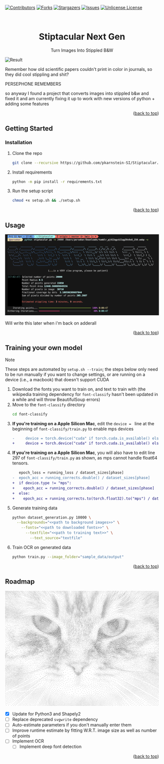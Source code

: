 <!-- Improved compatibility of back to top link: See: https://github.com/othneildrew/Best-README-Template/pull/73 -->
<a id="readme-top"></a>
<!---->
[![Contributors][contributors-shield]][contributors-url]
[![Forks][forks-shield]][forks-url]
[![Stargazers][stars-shield]][stars-url]
[![Issues][issues-shield]][issues-url]
[![Unlicense License][license-shield]][license-url]

<br />
<div align="center">
  <h1 align="center">Stiptacular Next Gen</h3>

  <p align="center">
    Turn Images Into Stippled B&W
  </p>
</div>


<!-- ABOUT THE PROJECT -->
![Result](assets/stippled-example.png)

Remember how old scientific papers couldn't print in color in journals, so they did cool stippling and shit?

PERSEPHONE REMEMBERS

so anyway I found a project that converts images into stippled b&w and fixed it and am currently fixing it up to work with new versions of python + adding some features

<p align="right">(<a href="#readme-top">back to top</a>)</p>


<!-- GETTING STARTED -->
## Getting Started

### Installation

1. Clone the repo
   ```sh
   git clone --recursive https://github.com/pkarnstein-SI/Stiptacular.git
   ```
2. Install requirements
   ```sh
   python -m pip install -r requirements.txt
   ```
3. Run the setup script
   ```sh
   chmod +x setup.sh && ./setup.sh
   ```

<p align="right">(<a href="#readme-top">back to top</a>)</p>

<!-- USAGE EXAMPLES -->
## Usage

![Runtime](assets/runtime.png)

Will write this later when i'm back on adderall

<p align="right">(<a href="#readme-top">back to top</a>)</p>


## Training your own model

> [!NOTE] 
> These steps are automated by `setup.sh --train`; the steps below only need to be run manually if you want to change settings, or are running on a device (i.e., a macbook) that doesn't support CUDA

1. Download the fonts you want to train on, and text to train with (the wikipedia training dependency for `font-classify` hasn't been updated in a while and will throw BeautifulSoup errors)
2. Move to the `font-classify` directory
   ```sh
   cd font-classify
   ```
3. **If you're training on a Apple Silicon Mac**, edit the `device = ` line at the beginning of `font-classify/train.py` to enable mps devices
   ```diff
   -     device = torch.device("cuda" if torch.cuda.is_available() else "cpu")
   +     device = torch.device("cuda" if torch.cuda.is_available() else "mps" if torch.backends.mps.is_available() else "cpu")
   ```
4. **If you're training on a Apple Silicon Mac**, you will also have to edit line 297 of `font-classify/train.py` as shown, as mps cannot handle float64 tensors.
   ```diff
      epoch_loss = running_loss / dataset_sizes[phase]
   -  epoch_acc = running_corrects.double() / dataset_sizes[phase]
   +  if device.type != "mps":
   +    epoch_acc = running_corrects.double() / dataset_sizes[phase]
   +  else:
   +    epoch_acc = running_corrects.to(torch.float32).to("mps") / dataset_sizes[phase]
   ```
5. Generate training data
    ```sh
    python dataset_generation.py 10000 \
      --backgrounds="<<path to background images>>" \
        --fonts="<<path to downloaded fonts>>" \
          --textfile="<<path to training text>>" \
            --text_source="textfile"
      ```
6. Train OCR on generated data
     ```sh
     python train.py --image_folder="sample_data/output"
     ```

<p align="right">(<a href="#readme-top">back to top</a>)</p>


<!-- ROADMAP -->
## Roadmap

![Result](assets/stippled-cat.png)


- [x] Update for Python3 and Shapely2
- [ ] Replace deprecated ``svgwrite`` dependency
- [ ] Auto-estimate parameters if you don't manually enter them
- [ ] Improve runtime estimate by fitting W.R.T. image size as well as number of points
- [ ] Implement OCR
    - [ ] Implement deep font detection

<p align="right">(<a href="#readme-top">back to top</a>)</p>

<!-- ## Star History

[![Star History Chart](https://api.star-history.com/svg?repos=pkarnstein-SI/Stiptacular&type=Date)](https://www.star-history.com/#pkarnstein-SI/Stiptacular&Date) -->


<!-- MARKDOWN LINKS & IMAGES -->
<!-- https://www.markdownguide.org/basic-syntax/#reference-style-links -->
[contributors-shield]: https://img.shields.io/github/contributors/pkarnstein-SI/Stiptacular?style=for-the-badge
[contributors-url]: https://github.com/othneildrew/Best-README-Template/graphs/contributors
[forks-shield]: https://img.shields.io/github/forks/pkarnstein-SI/Stiptacular?style=for-the-badge
[forks-url]: https://github.com/othneildrew/Best-README-Template/network/members
[stars-shield]: https://img.shields.io/github/stars/pkarnstein-SI/Stiptacular?style=for-the-badge
[stars-url]: https://github.com/othneildrew/Best-README-Template/stargazers
[issues-shield]: https://img.shields.io/github/issues/pkarnstein-SI/Stiptacular?style=for-the-badge
[issues-url]: https://github.com/othneildrew/Best-README-Template/issues
[license-shield]: https://img.shields.io/github/license/pkarnstein-SI/Stiptacular?style=for-the-badge
[license-url]: https://github.com/othneildrew/Best-README-Template/blob/master/LICENSE.txt
[linkedin-shield]: https://img.shields.io/badge/-LinkedIn-black.svg?style=for-the-badge&logo=linkedin&colorB=555
